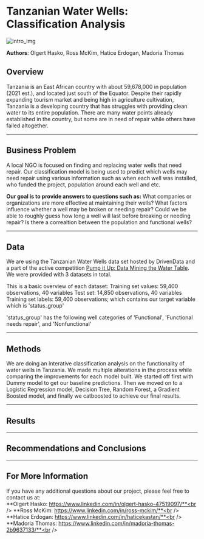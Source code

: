 # Tanzanian Water Wells: Classification Analysis

![intro_img](https://www.worldatlas.com/r/w1200/upload/90/af/75/shutterstock-1019675527.jpg)

**Authors**: Olgert Hasko, Ross McKim, Hatice Erdogan, Madoria Thomas

## Overview

Tanzania is an East African country with about 59,678,000 in population (2021 est.), and located just south of the Equator. Despite their rapidly expanding tourism market and being high in agriculture cultivation, Tanzania is a developing country that has struggles with providing clean water to its entire population. There are many water points already established in the country, but some are in need of repair while others have failed altogether.

***

## Business Problem

A local NGO is focused on finding and replacing water wells that need repair. Our classification model is being used to predict which wells may need repair using various information such as when each well was installed, who funded the project, population around each well and etc. 

**Our goal is to provide answers to questions such as:**
What companies or organizations are more effective at maintaining their wells?
What factors influence whether a well may be broken or needing repair?
Could we be able to roughly guess how long a well will last before breaking or needing repair?
Is there a correaltion between the population and functional wells?

***

## Data

We are using the Tanzanian Water Wells data set hosted by DrivenData and a part of the active competition [Pump it Up: Data Mining the Water Table](https://www.drivendata.org/competitions/7/pump-it-up-data-mining-the-water-table/). We were provided with 3 datasets in total. 

This is a basic overview of each dataset:
Training set values: 59,400 observations, 40 variables
Test set: 14,850 observations, 40 variables
Training set labels: 59,400 observations; which contains our target variable which is 'status_group'

'status_group' has the following well categories of 'Functional', 'Functional needs repair', and 'Nonfunctional' 

***
## Methods

We are doing an interative classification analysis on the functionality of water wells in Tanzania. We made multiple alterations in the process while comparing the improvements for each model built. We started off first with Dummy model to get our baseline predictions. Then we moved on to a Logistic Regression model, Decision Tree, Random Forest, a Gradient Boosted model, and finally we catboosted to achieve our final results. 

***

## Results



***
## Recommendations and Conclusions



***
## For More Information

If you have any additional questions about our project, please feel free to contact us at:<br />
**Olgert Hasko: https://www.linkedin.com/in/olgert-hasko-47519097/**<br />
**Ross McKim: https://www.linkedin.com/in/ross-mckim/**<br />
**Hatice Erdogan: https://www.linkedin.com/in/haticekastan/**<br />
**Madoria Thomas: https://www.linkedin.com/in/madoria-thomas-2b9637133/**<br />